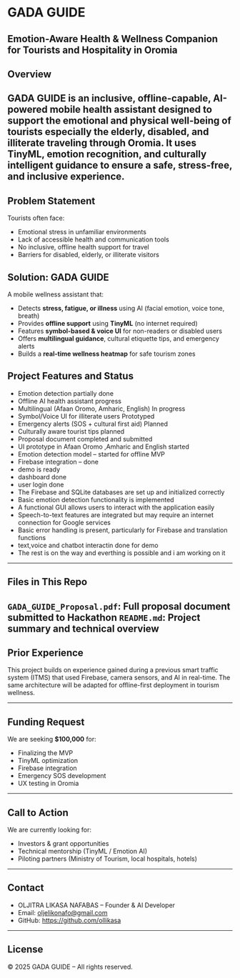 # GADA GUIDE

**Emotion-Aware Health & Wellness Companion for Tourists and Hospitality in Oromia**
---

##  Overview

**GADA GUIDE** is an inclusive, offline-capable, AI-powered mobile health assistant designed to support the emotional and physical well-being of tourists especially the elderly, disabled, and illiterate traveling through Oromia. It uses TinyML, emotion recognition, and culturally intelligent guidance to ensure a safe, stress-free, and inclusive experience.
---
##  Problem Statement
Tourists often face:
- Emotional stress in unfamiliar environments
- Lack of accessible health and communication tools
- No inclusive, offline health support for travel
- Barriers for disabled, elderly, or illiterate visitors

##  Solution: GADA GUIDE

A mobile wellness assistant that:

- Detects **stress, fatigue, or illness** using AI (facial emotion, voice tone, breath)
- Provides **offline support** using **TinyML** (no internet required)
- Features **symbol-based & voice UI** for non-readers or disabled users
- Offers **multilingual guidance**, cultural etiquette tips, and emergency alerts
- Builds a **real-time wellness heatmap** for safe tourism zones
##  Project Features and Status
* Emotion detection partially done
* Offline AI health assistant progress
* Multilingual (Afaan Oromo, Amharic, English) In progress
* Symbol/Voice UI for illiterate users Prototyped 
* Emergency alerts (SOS + cultural first aid) Planned 
* Culturally aware tourist tips planned
* Proposal document completed and submitted
* UI prototype in Afaan Oromo ,Amharic and English started
* Emotion detection model – started  for offline MVP
* Firebase integration – done 
* demo is ready
* dashboard done
* user login done
* The Firebase and SQLite databases are set up and initialized correctly
* Basic emotion detection functionality is implemented
* A functional GUI allows users to interact with the application easily
* Speech-to-text features are integrated but may require an internet connection for Google services
* Basic error handling is present, particularly for Firebase and translation functions
* text,voice and chatbot interactin done for demo
* The rest is on the way and everthing is possible and i am working on it
---
##  Files in This Repo

`GADA_GUIDE_Proposal.pdf`: Full proposal document submitted to Hackathon
`README.md`: Project summary and technical overview
---

##  Prior Experience

This project builds on experience gained during a previous smart traffic system (ITMS) that used Firebase, camera sensors, and AI in real-time. The same architecture will be adapted for offline-first deployment in tourism wellness.

---

## Funding Request

We are seeking **$100,000** for:
- Finalizing the MVP
- TinyML optimization
- Firebase integration
- Emergency SOS development
- UX testing in Oromia

---

##  Call to Action

We are currently looking for:
- Investors & grant opportunities
- Technical mentorship (TinyML / Emotion AI)
- Piloting partners (Ministry of Tourism, local hospitals, hotels)

---

##  Contact

- OLJITRA LIKASA NAFABAS – Founder & AI Developer  
- Email: oljelikonafo@gmail.com  
- GitHub: https://github.com/ollikasa

---

##  License

© 2025 GADA GUIDE – All rights reserved.

